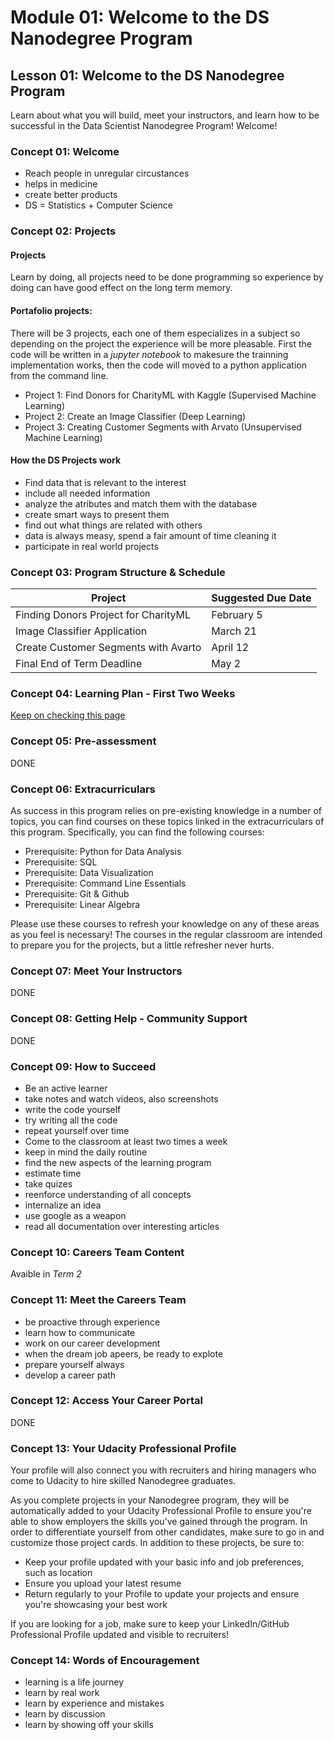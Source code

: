 # Module 01: Welcome to the DS Nanodegree Program

## Lesson 01: Welcome to the DS Nanodegree Program
Learn about what you will build, meet your instructors, and learn how to be successful in the Data Scientist Nanodegree Program! Welcome!

### Concept 01: Welcome

* Reach people in unregular circustances
* helps in medicine
* create better products
* DS = Statistics + Computer Science

### Concept 02: Projects

#### Projects
Learn by doing, all projects need to be done programming so experience by doing can have good effect on the long term memory.


#### Portafolio projects:

There will be 3 projects, each one of them especializes in a subject so depending on the project the experience will be more pleasable.  First the code will be written in a _jupyter notebook_ to makesure the trainning implementation works, then the code will moved to a python application from the command line.

* Project 1: Find Donors for CharityML with Kaggle (Supervised Machine Learning)
* Project 2: Create an Image Classifier (Deep Learning)
* Project 3: Creating Customer Segments with Arvato (Unsupervised Machine Learning)

#### How the DS Projects work

* Find data that is relevant to the interest
* include all needed information
* analyze the atributes and match them with the database
* create smart ways to present them
* find out what things are related with others
* data is always measy, spend a fair amount of time cleaning it
* participate in real world projects

### Concept 03: Program Structure & Schedule

| Project                              | Suggested Due Date |
|--------------------------------------|--------------------|
| Finding Donors Project for CharityML | February 5         |
| Image Classifier Application         | March 21            |
| Create Customer Segments with Avarto | April 12            |
| Final End of Term Deadline           | May 2              |

### Concept 04: Learning Plan - First Two Weeks
[Keep on checking this page](file:///media/ospcx/Acer/UDEMY_COURSES/[FCO]%20D.S.ND%20v1.0.0/Part%2001-Module%2001-Lesson%2001_Welcome%20to%20the%20Data%20Scientist%20Nanodegree%20program/04.%20Learning%20Plan%20-%20First%20Two%20Weeks.html)

### Concept 05: Pre-assessment

DONE

### Concept 06: Extracurriculars
As success in this program relies on pre-existing knowledge in a number of topics, you can find courses on these topics linked in the extracurriculars of this program. Specifically, you can find the following courses:

* Prerequisite: Python for Data Analysis
* Prerequisite: SQL
* Prerequisite: Data Visualization
* Prerequisite: Command Line Essentials
* Prerequisite: Git & Github
* Prerequisite: Linear Algebra

Please use these courses to refresh your knowledge on any of these areas as you feel is necessary! The courses in the regular classroom are intended to prepare you for the projects, but a little refresher never hurts.

### Concept 07: Meet Your Instructors

DONE

### Concept 08: Getting Help - Community Support

DONE


### Concept 09: How to Succeed

* Be an active learner
* take notes and watch videos, also screenshots
* write the code yourself
* try writing all the code
* repeat yourself over time
* Come to the classroom at least two times a week
* keep in mind the daily routine
* find the new aspects of the learning program
* estimate time
* take quizes 
* reenforce understanding of all concepts
* internalize an idea
* use google as a weapon
* read all documentation over interesting articles


### Concept 10: Careers Team Content
Avaible in _Term 2_

### Concept 11: Meet the Careers Team

* be proactive through experience
* learn how to communicate
* work on our career development 
* when the dream job apeers, be ready to explote
* prepare yourself always
* develop a career path

### Concept 12: Access Your Career Portal

DONE

### Concept 13: Your Udacity Professional Profile
Your profile will also connect you with recruiters and hiring managers who come to Udacity to hire skilled Nanodegree graduates.

As you complete projects in your Nanodegree program, they will be automatically added to your Udacity Professional Profile to ensure you're able to show employers the skills you've gained through the program. In order to differentiate yourself from other candidates, make sure to go in and customize those project cards. In addition to these projects, be sure to:

* Keep your profile updated with your basic info and job preferences, such as location
* Ensure you upload your latest resume
* Return regularly to your Profile to update your projects and ensure you're showcasing your best work

If you are looking for a job, make sure to keep your LinkedIn/GitHub Professional Profile updated and visible to recruiters!

### Concept 14: Words of Encouragement

* learning is a life journey
* learn by real work
* learn by experience and mistakes
* learn by discussion
* learn by showing off your skills